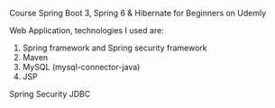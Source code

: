 Course Spring Boot 3, Spring 6 & Hibernate for Beginners on Udemly

Web Application, technologies I used are:

1. Spring framework and Spring security framework
2. Maven
3. MySQL (mysql-connector-java)
4. JSP

Spring Security JDBC
